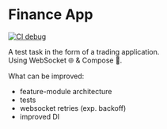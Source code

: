 # Finance App
[![CI debug](https://github.com/iartr/SmartMirror/actions/workflows/debug.yml/badge.svg)](https://github.com/iartr/SmartMirror/actions/workflows/debug.yml)   
      
A test task in the form of a trading application.     
Using WebSocket 🌐 & Compose 🎨.
      
What can be improved:
- feature-module architecture
- tests
- websocket retries (exp. backoff)
- improved DI